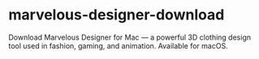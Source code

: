 # marvelous-designer-download
Download Marvelous Designer for Mac — a powerful 3D clothing design tool used in fashion, gaming, and animation. Available for macOS.
